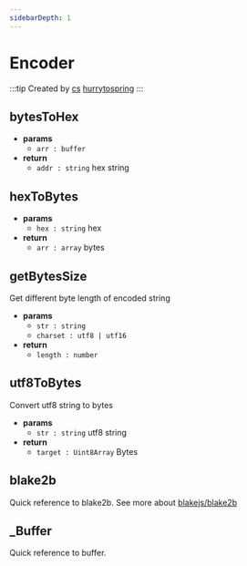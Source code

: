 ```yaml
---
sidebarDepth: 1
---
```


# Encoder

:::tip Created by
[cs](https://github.com/lovelycs)
[hurrytospring](https://github.com/hurrytospring)
:::

## bytesToHex 
- **params**
  - `arr : buffer`
- **return**
  - `addr : string` hex string  
  
## hexToBytes
- **params**
  - `hex : string` hex
- **return**
  - `arr : array` bytes

## getBytesSize 
Get different byte length of encoded string

- **params**
  - `str : string` 
  - `charset : utf8 | utf16` 
- **return**
  - `length : number`
  
## utf8ToBytes
Convert utf8 string to bytes

- **params**
  - `str : string` utf8 string
- **return**
  - `target : Uint8Array` Bytes
  
## blake2b 
Quick reference to blake2b. See more about [blakejs/blake2b](https://www.npmjs.com/package/blakejs)

## _Buffer 
Quick reference to buffer.
